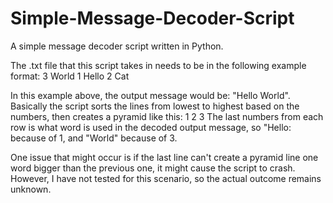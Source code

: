 # Simple-Message-Decoder-Script
A simple message decoder script written in Python.

The .txt file that this script takes in needs to be in the following example format:
3 World
1 Hello
2 Cat

In this example above, the output message would be: "Hello World".
Basically the script sorts the lines from lowest to highest based on the numbers, then creates a pyramid like this:
  1
 2 3
The last numbers from each row is what word is used in the decoded output message, so "Hello: because of 1, and "World" because of 3.

One issue that might occur is if the last line can't create a pyramid line one word bigger than the previous one, it might cause the
script to crash. However, I have not tested for this scenario, so the actual outcome remains unknown.
